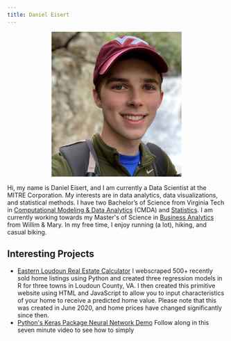```yaml
---
title: Daniel Eisert
---
```


<p align="center">
<img src="/images/Perisburg_Daniel.jpg" width="300" />
</p>

Hi, my name is Daniel Eisert, and I am currently a Data Scientist at the MITRE Corporation. My interests are in data analytics, data visualizations, and statistical methods. I have two Bachelor’s of Science from Virginia Tech in [Computational Modeling & Data Analytics](https://www.ais.science.vt.edu/academics/cmda.html) (CMDA) and [Statistics](https://www.stat.vt.edu/). I am currently working towards my Master's of Science in [Business Analytics](https://online.mason.wm.edu/msba) from Willim & Mary. In my free time, I enjoy running (a lot), hiking, and casual biking.

## Interesting Projects
- [Eastern Loudoun Real Estate Calculator](https://dte324.github.io/Loudoun-Real-Estate/index.html) I webscraped 500+ recently sold home listings using Python and created three regression models in R for three towns in Loudoun County, VA. I then created this primitive website using HTML and JavaScript to allow you to input characteristics of your home to receive a predicted home value. Please note that this was created in June 2020, and home prices have changed significantly since then.
- [Python's Keras Package Neural Network Demo](https://www.youtube.com/watch?v=juxqMT0Ow7E) Follow along in this seven minute video to see how to simply

